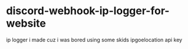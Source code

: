 # discord-webhook-ip-logger-for-website
ip logger i made cuz i was bored using some skids ipgoelocation api key
